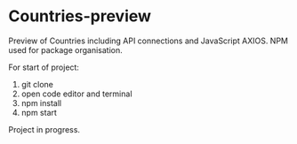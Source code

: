 # Countries-preview

Preview of Countries including API connections and JavaScript AXIOS.
NPM used for package organisation.

For start of project:
<ol>
<li>git clone</li>
<li>open code editor and terminal</li>
<li>npm install</li>
<li>npm start</li>
</ol>

Project in progress.

